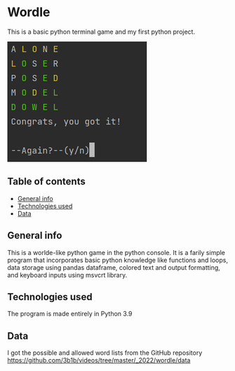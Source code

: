 # Wordle
This is a basic python terminal game and my first python project.

![Game](https://github.com/Vileh/Wordle/blob/main/2022-05-24.png)

## Table of contents
* [General info](#general-info)
* [Technologies used](#technologies-used)
* [Data](#data)

## General info
This is a worlde-like python game in the python console. It is a farily simple program that incorporates basic python knowledge like functions and loops, data storage using pandas dataframe, colored text and output formatting, and keyboard inputs using msvcrt library.

## Technologies used
The program is made entirely in Python 3.9

## Data
I got the possible and allowed word lists from the GitHub repository https://github.com/3b1b/videos/tree/master/_2022/wordle/data
